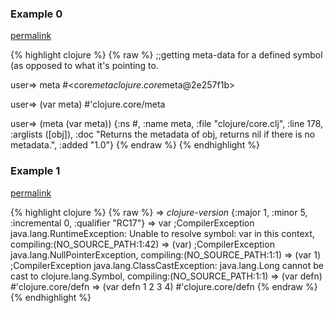 ### Example 0
[permalink](#example-0)

{% highlight clojure %}
{% raw %}
;;getting meta-data for a defined symbol (as opposed to what it's pointing to.

user=> meta
#<core$meta clojure.core$meta@2e257f1b>

user=> (var meta)
#'clojure.core/meta

user=> (meta (var meta))
{:ns #<Namespace clojure.core>, :name meta, :file "clojure/core.clj", :line 178, :arglists ([obj]), :doc "Returns the metadata of obj, returns nil if there is no metadata.", :added "1.0"}
{% endraw %}
{% endhighlight %}


### Example 1
[permalink](#example-1)

{% highlight clojure %}
{% raw %}
=> *clojure-version*
{:major 1, :minor 5, :incremental 0, :qualifier "RC17"}
=> var
;CompilerException java.lang.RuntimeException: Unable to resolve symbol: var in this context, compiling:(NO_SOURCE_PATH:1:42)
=> (var)
;CompilerException java.lang.NullPointerException, compiling:(NO_SOURCE_PATH:1:1)
=> (var 1)
;CompilerException java.lang.ClassCastException: java.lang.Long cannot be cast to clojure.lang.Symbol, compiling:(NO_SOURCE_PATH:1:1)
=> (var defn)
#'clojure.core/defn
=> (var defn 1 2 3 4)
#'clojure.core/defn
{% endraw %}
{% endhighlight %}


